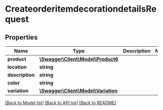# CreateorderitemdecorationdetailsRequest

## Properties
Name | Type | Description | Notes
------------ | ------------- | ------------- | -------------
**product** | [**\Swagger\Client\Model\Product6**](Product6.md) |  | 
**location** | **string** |  | 
**description** | **string** |  | 
**color** | **string** |  | 
**variation** | [**\Swagger\Client\Model\Variation**](Variation.md) |  | 

[[Back to Model list]](../../README.md#documentation-for-models) [[Back to API list]](../../README.md#documentation-for-api-endpoints) [[Back to README]](../../README.md)

